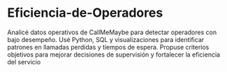 # Eficiencia-de-Operadores
Analicé datos operativos de CallMeMaybe para detectar operadores con bajo desempeño. Usé Python, SQL y visualizaciones para identificar patrones en llamadas perdidas y tiempos de espera. Propuse criterios objetivos para mejorar decisiones de supervisión y fortalecer la eficiencia del servicio

